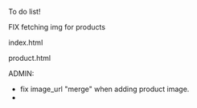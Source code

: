 To do list!

FIX fetching img for products

index.html

product.html

ADMIN:

- fix image_url "merge" when adding product image.
-
